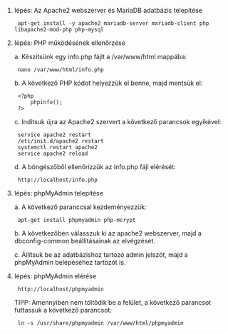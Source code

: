 1. lépés: Az Apache2 webszerver és MariaDB adatbázis telepítése
  
        apt-get install -y apache2 mariadb-server mariadb-client php libapache2-mod-php php-mysql
  
2. lépés: PHP működésének ellenőrzése
  
      a. Készítsünk egy info.php fájlt a /var/www/html mappába:
        
        nano /var/www/html/info.php
      
      b. A következő PHP kódot helyezzük el benne, majd mentsük el:
      
        <?php
            phpinfo();
        ?>
      
      c. Indítsuk újra az Apache2 szervert a következő parancsok egyikével:
      
        service apache2 restart
        /etc/init.d/apache2 restart
        systemctl restart apache2
        service apache2 reload
      
      d. A böngészőből ellenőrizzük az info.php fájl elérését:
        
        http://localhost/info.php

3. lépés: phpMyAdmin telepítése

      a. A következő paranccsal kezdeményezzük:
      
        apt-get install phpmyadmin php-mcrypt
        
      b. A következőben válasszuk ki az apache2 webszerver, majd a dbconfig-common beállításainak az elvégzését.
      
      c. Állítsuk be az adatbázishoz tartozó admin jelszót, majd a phpMyAdmin belépéséhez tartozót is.

4. lépés: phpMyAdmin elérése

        http://localhost/phpmyadmin
        
      TIPP: Amennyiben nem töltődik be a felület, a következő parancsot futtassuk a következő parancsot:
        
        ln -s /usr/share/phpmyadmin /var/www/html/phpmyadmin
        
